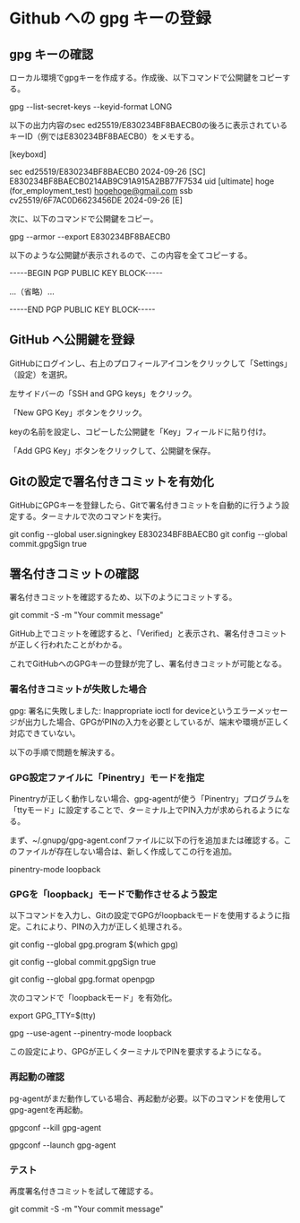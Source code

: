 # Github への gpg キーの登録

## gpg キーの確認

ローカル環境でgpgキーを作成する。作成後、以下コマンドで公開鍵をコピーする。

gpg --list-secret-keys --keyid-format LONG

以下の出力内容のsec ed25519/E830234BF8BAECB0の後ろに表示されているキーID（例ではE830234BF8BAECB0）をメモする。

[keyboxd]

sec   ed25519/E830234BF8BAECB0 2024-09-26 [SC]
      E830234BF8BAECB0214AB9C91A915A2BB77F7534
uid           [ultimate] hoge (for_employment_test) <hogehoge@gmail.com>
ssb   cv25519/6F7AC0D6623456DE 2024-09-26 [E]

次に、以下のコマンドで公開鍵をコピー。

gpg --armor --export E830234BF8BAECB0

以下のような公開鍵が表示されるので、この内容を全てコピーする。

-----BEGIN PGP PUBLIC KEY BLOCK-----

...（省略）...

-----END PGP PUBLIC KEY BLOCK-----

## GitHub へ公開鍵を登録

GitHubにログインし、右上のプロフィールアイコンをクリックして「Settings」（設定）を選択。

左サイドバーの「SSH and GPG keys」をクリック。

「New GPG Key」ボタンをクリック。

keyの名前を設定し、コピーした公開鍵を「Key」フィールドに貼り付け。

「Add GPG Key」ボタンをクリックして、公開鍵を保存。

## Gitの設定で署名付きコミットを有効化

GitHubにGPGキーを登録したら、Gitで署名付きコミットを自動的に行うよう設定する。ターミナルで次のコマンドを実行。

git config --global user.signingkey E830234BF8BAECB0
git config --global commit.gpgSign true

## 署名付きコミットの確認

署名付きコミットを確認するため、以下のようにコミットする。

git commit -S -m "Your commit message"

GitHub上でコミットを確認すると、「Verified」と表示され、署名付きコミットが正しく行われたことがわかる。

これでGitHubへのGPGキーの登録が完了し、署名付きコミットが可能となる。

### 署名付きコミットが失敗した場合

gpg: 署名に失敗しました: Inappropriate ioctl for deviceというエラーメッセージが出力した場合、GPGがPINの入力を必要としているが、端末や環境が正しく対応できていない。

以下の手順で問題を解決する。

### GPG設定ファイルに「Pinentry」モードを指定

Pinentryが正しく動作しない場合、gpg-agentが使う「Pinentry」プログラムを「ttyモード」に設定することで、ターミナル上でPIN入力が求められるようになる。

まず、~/.gnupg/gpg-agent.confファイルに以下の行を追加または確認する。このファイルが存在しない場合は、新しく作成してこの行を追加。

pinentry-mode loopback

### GPGを「loopback」モードで動作させるよう設定

以下コマンドを入力し、Gitの設定でGPGがloopbackモードを使用するように指定。これにより、PINの入力が正しく処理される。

git config --global gpg.program $(which gpg)

git config --global commit.gpgSign true

git config --global gpg.format openpgp

次のコマンドで「loopbackモード」を有効化。

export GPG_TTY=$(tty)

gpg --use-agent --pinentry-mode loopback

この設定により、GPGが正しくターミナルでPINを要求するようになる。

### 再起動の確認

pg-agentがまだ動作している場合、再起動が必要。以下のコマンドを使用してgpg-agentを再起動。

gpgconf --kill gpg-agent

gpgconf --launch gpg-agent

### テスト

再度署名付きコミットを試して確認する。

git commit -S -m "Your commit message"
